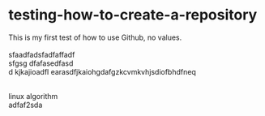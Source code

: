 # testing-how-to-create-a-repository
This is my first test of how to use Github, no values.
<br>  
sfaadfadsfadfaffadf  
sfgsg
dfafasedfasd  
d  kjkajioadfl earasdfjkaiohgdafgzkcvmkvhjsdiofbhdfneq
<br>  

<br>  
linux algorithm
<br>  
adfaf2sda 
